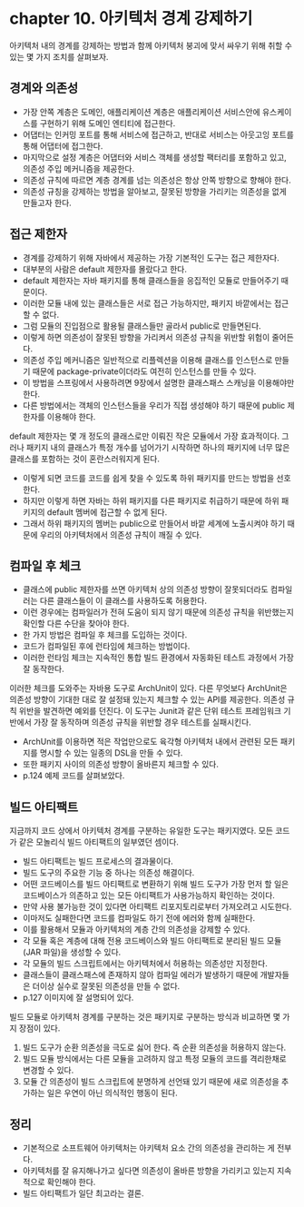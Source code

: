 # chapter 10. 아키텍처 경계 강제하기

아키텍처 내의 경계를 강제하는 방법과 함께 아키텍처 붕괴에 맞서 싸우기 위해 취할 수 있는 몇 가지 조치를 살펴보자.

## 경계와 의존성

* 가장 안쪽 계층은 도메인, 애플리케이션 계층은 애플리케이션 서비스안에 유스케이스를 구현하기 위해 도메인 엔티티에 접근한다.
* 어댑터는 인커밍 포트를 통해 서비스에 접근하고, 반대로 서비스는 아웃고잉 포트를 통해 어댑터에 접그한다.
* 마지막으로 설정 계층은 어댑터와 서비스 객체를 생성할 팩터리를 포함하고 있고, 의존성 주입 메커니즘을 제공한다.
* 의존성 규칙에 따르면 계층 경계를 넘는 의존성은 항상 안쪽 방향으로 향해야 한다.
* 의존성 규칭을 강제하는 방법을 알아보고, 잘못된 방향을 가리키는 의존성을 없게 만들고자 한다.

## 접근 제한자

* 경계를 강제하기 위해 자바에서 제공하는 가장 기본적인 도구는 접근 제한자다.
* 대부분의 사람은 default 제한자를 몰랐다고 한다.
* default 제한자는 자바 패키지를 통해 클래스들을 응집적인 모듈로 만들어주기 때문이다.
* 이러한 모듈 내에 있는 클래스들은 서로 접근 가능하지만, 패키지 바깥에서는 접근할 수 없다.
* 그럼 모듈의 진입점으로 활용될 클래스들만 골라서 public로 만들면된다.
* 이렇게 하면 의존성이 잘못된 방향을 가리켜서 의존성 규칙을 위반할 위험이 줄어든다.
* 의존성 주입 메커니즘은 일반적으로 리플렉션을 이용해 클래스를 인스턴스로 만들기 때문에 package-private이더라도 여전히 인스턴스를 만들 수 있다.
* 이 방법을 스프링에서 사용하려면 9장에서 설명한 클래스패스 스캐닝을 이용해야만 한다.
* 다른 방법에서는 객체의 인스턴스들을 우리가 직접 생성해야 하기 때문에 public 제한자를 이용해야 한다.

default 제한자는 몇 개 정도의 클래스로만 이뤄진 작은 모듈에서 가장 효과적이다.
그러나 패키지 내의 클래스가 특정 개수를 넘어가기 시작하면 하나의 패키지에 너무 많은 클래스를 포함하는 것이 혼란스러워지게 된다.

* 이렇게 되면 코드를 코드를 쉽게 찾을 수 있도록 하위 패키지를 만드는 방법을 선호한다.
* 하지만 이렇게 하면 자바는 하위 패키지를 다른 패키지로 취급하기 때문에 하위 패키지의 default 멤버에 접근할 수 없게 된다.
* 그래서 하위 패키지의 멤버는 public으로 만들어서 바깥 세계에 노출시켜야 하기 때문에 우리의 아키텍처에서 의존성 규칙이 깨질 수 있다.

## 컴파일 후 체크

* 클래스에 public 제한자를 쓰면 아키텍처 상의 의존성 방향이 잘못되더라도 컴파일러는 다른 클래스들이 이 클래스를 사용하도록 허용한다.
* 이런 경우에는 컴파일러가 전혀 도움이 되지 않기 때문에 의존성 규칙을 위반했는지 확인할 다른 수단을 찾아야 한다.
* 한 가지 방법은 컴파일 후 체크를 도입하는 것이다.
* 코드가 컴파일된 후에 런타임에 체크하는 방법이다.
* 이러한 런타임 체크는 지속적인 통합 빌드 환경에서 자동화된 테스트 과정에서 가장 잘 동작한다.

이러한 체크를 도와주는 자바용 도구로 ArchUnit이 있다.
다른 무엇보다 ArchUnit은 의존성 방향이 기대한 대로 잘 설정돼 있는지 체크할 수 있는 API를 제공한다.
의존성 규칙 위반을 발견하면 예외를 던진다.
이 도구는 Junit과 같은 단위 테스트 프레임워크 기반에서 가장 잘 동작하며 의존성 규칙을 위반할 경우 테스트를 실패시킨다.

* ArchUnit를 이용하면 적은 작업만으로도 육각형 아키텍처 내에서 관련된 모든 패키지를 명시할 수 있는 일종의 DSL을 만들 수 있다.
* 또한 패키지 사이의 의존성 방향이 올바른지 체크할 수 있다.
* p.124 예제 코드를 살펴보았다.

## 빌드 아티팩트

지금까지 코드 상에서 아키텍처 경계를 구분하는 유일한 도구는 패키지였다. 모든 코드가 같은 모놀리식 빌드 아티팩트의 일부였던 셈이다.

* 빌드 아티팩트는 빌드 프로세스의 결과물이다.
* 빌드 도구의 주요한 기능 중 하나는 의존성 해결이다.
* 어떤 코드베이스를 빌드 아티팩트로 변환하기 위해 빌드 도구가 가장 먼저 할 일은 코드베이스가 의존하고 있는 모든 아티팩트가 사용가능하지 확인하는 것이다.
* 만약 사용 불가능한 것이 있다면 아티팩트 리포지토리로부터 가져오려고 시도한다.
* 이마저도 실패한다면 코드를 컴파일도 하기 전에 에러와 함께 실패한다.
* 이를 활용해서 모듈과 아키텍처의 계층 간의 의존성을 강제할 수 있다.
* 각 모듈 혹은 계층에 대해 전용 코드베이스와 빌드 아티팩트로 분리된 빌드 모듈(JAR 파일)을 생성할 수 있다.
* 각 모듈의 빌드 스크립트에서는 아키텍처에서 허용하는 의존성만 지정한다.
* 클래스들이 클래스패스에 존재하지 않아 컴파일 에러가 발생하기 때문에 개발자들은 더이상 실수로 잘못된 의존성을 만들 수 없다.
* p.127 이미지에 잘 설명되어 있다.

빌드 모듈로 아키텍처 경계를 구분하는 것은 패키지로 구분하는 방식과 비교하면 몇 가지 장점이 있다.

1. 빌드 도구가 순환 의존성을 극도로 싫어 한다. 즉 순환 의존성을 허용하지 않는다.
2. 빌드 모듈 방식에서는 다른 모듈을 고려하지 않고 특정 모듈의 코드를 격리한채로 변경할 수 있다.
3. 모듈 간 의존성이 빌드 스크립트에 분명하게 선언돼 있기 때문에 새로 의존성을 추가하는 일은 우연이 아닌 의식적인 행동이 된다.

## 정리

* 기본적으로 소프트웨어 아키텍처는 아키텍처 요소 간의 의존성을 관리하는 게 전부다.
* 아키텍처를 잘 유지해나가고 싶다면 의존성이 올바른 방향을 가리키고 있는지 지속적으로 확인해야 한다.
* 빌드 아티팩트가 일단 최고라는 결론.
